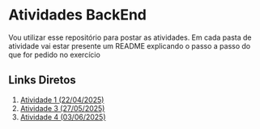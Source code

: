 # Atividades BackEnd
Vou utilizar esse repositório para postar as atividades. Em cada pasta de atividade vai estar presente um README explicando o passo a passo do que for pedido no exercício
## Links Diretos
1. [Atividade 1 (22/04/2025)](Atividade%201%20-%2022-04-2025)
2. [Atividade 3 (27/05/2025)](Atividade%203%20-%2027-05-2025)
3. [Atividade 4 (03/06/2025)](Atividade%204%20-%2003-06-2025)